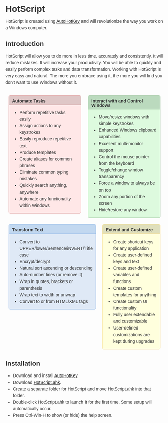# HotScript

HotScript is created using [AutoHotKey](http://www.ahkscript.org) and will revolutionize the way you work on a Windows computer.

## Introduction

HotScript will allow you to do more in less time, accurately and consistently. It will reduce mistakes. It will increase your productivity. You
will be able to quickly and easily perform complex tasks and data transformation. Working with HotScript is very easy and natural. The
more you embrace using it, the more you will find you don't want to use Windows without it.
<style type="text/css">
    blockquote,body,div,fieldset,h1,h2,h3,h4,h5,h6,input,li,ol,pre,select,table,td,textarea,th,tr,ul {
        color: #333;
    }
    body {
    	font-family: Arial, sans-serif;
    	font-size: 14px;
    	line-height: 1.5em;
    }
	.sectionColumnWrapper {
	    display: block;
	    overflow-x: auto;
	}
	.sectionMacro {
	    display: table;
	    margin-top: 10px;
	    width: 100%;
	}
	.sectionMacroRow {
	    display: table-row;
	}
	.sectionMacro .columnMacro {
	    border: medium none;
	    padding: 0;
	}
	.columnMacro {
	    display: table-cell;
	    vertical-align: top;
	}
	.panel, #content .panel {
	    border-radius: 5px;
	}
	.panel, .alertPanel, .infoPanel {
	    color: #333;
	    margin: 5px 10px;
	    overflow: hidden;
	    padding: 0;
	}
	.panel .panelHeader {
	    border-top-left-radius: 5px;
	    border-top-right-radius: 5px;
	    color: #333;
	    line-height: 1em;
	    margin-bottom: 0;
	    padding: 10px 10px 5px;
	    text-align: left;
	}
	.panel .panelContent {
	    margin-bottom: 10px;
	    margin-top: 10px;
	    padding: 0 10px;
	}
</style>
<div class="sectionColumnWrapper">
    <div class="sectionMacro">
        <div class="sectionMacroRow">
            <div style="width:50%;min-width:50%;max-width:50%;" class="columnMacro">
                <div style="background-color: #FFE7E7;border-color: #DF9898;border-style: solid;border-width: 1px;" class="panel">
                    <div style="border-bottom-width: 1px;border-bottom-style: solid;border-bottom-color: #DF9898;background-color: #DFC7C7;" class="panelHeader">
                        <b>Automate Tasks</b>
                    </div>
                    <div style="background-color: #FFE7E7;" class="panelContent">
                        <ul>
                            <li>Perform repetitive tasks easily</li>
                            <li>Assign actions to any keystrokes</li>
                            <li>Easily reproduce repetitive text</li>
                            <li>Produce templates</li>
                            <li>Create aliases for common phrases</li>
                            <li>Eliminate common typing mistakes</li>
                            <li>Quickly search anything, anywhere</li>
                            <li>Automate any functionality within Windows</li>
                        </ul>
                    </div>
                </div>
            </div>
            <div style="width:50%;min-width:50%;max-width:50%;" class="columnMacro">
                <div style="background-color: #DDFADE;border-color: #9EC49F;border-style: solid;border-width: 1px;" class="panel">
                    <div style="border-bottom-width: 1px;border-bottom-style: solid;border-bottom-color: #9EC49F;background-color: #BBDABE;" class="panelHeader">
                        <b>Interact with and Control Windows</b>
                    </div>
                    <div style="background-color: #DDFADE;" class="panelContent">
                        <ul>
                            <li>Move/resize windows with simple keystrokes</li>
                            <li>Enhanced Windows clipboard capabilities</li>
                            <li>Excellent multi-monitor support</li>
                            <li>Control the mouse pointer from the keyboard</li>
                            <li>Toggle/change window transparency</li>
                            <li>Force a window to always be on top</li>
                            <li>Zoom any portion of the screen</li>
                            <li>Hide/restore any window</li>
                        </ul>
                    </div>
                </div>
            </div>
        </div>
    </div>
</div>
<div class="sectionColumnWrapper">
    <div class="sectionMacro">
        <div class="sectionMacroRow">
            <div style="width:50%;min-width:50%;max-width:50%;" class="columnMacro">
                <div style="background-color: #DFE9F6;border-color: #99BCE8;border-style: solid;border-width: 1px;" class="panel">
                    <div style="border-bottom-width: 1px;border-bottom-style: solid;border-bottom-color: #99BCE8;background-color: #C2D8F0;" class="panelHeader">
                        <b>Transform Text</b>
                    </div>
                    <div style="background-color: #DFE9F6;" class="panelContent">
                        <ul>
                            <li>Convert to UPPER/lower/Sentence/iNVERT/Title case</li>
                            <li>Encrypt/decrypt</li>
                            <li>Natural sort ascending or descending</li>
                            <li>Auto-number lines (or remove it)</li>
                            <li>Wrap in quotes, brackets or parenthesis</li>
                            <li>Wrap text to width or unwrap</li>
                            <li>Convert to or from HTML/XML tags</li>
                        </ul>
                    </div>
                </div>
            </div>
            <div style="width:50%;min-width:50%;max-width:50%;" class="columnMacro">
                <div style="background-color: #FFFFDD;border-color: #F7DF92;border-style: solid;border-width: 1px;" class="panel">
                    <div style="border-bottom-width: 1px;border-bottom-style: solid;border-bottom-color: #F7DF92;background-color: #DFDFBD;" class="panelHeader">
                        <b>Extend and Customize</b>
                    </div>
                    <div style="background-color: #FFFFDD;" class="panelContent">
                        <ul>
                            <li>Create shortcut keys for any application</li>
                            <li>Create user-defined keys and text</li>
                            <li>Create user-defined variables and functions</li>
                            <li>Create custom templates for anything</li>
                            <li>Create custom UI functionality</li>
                            <li>Fully user extendable and customizable</li>
                            <li>User-defined customizations are kept during upgrades</li>
                        </ul>
                    </div>
                </div>
            </div>
        </div>
    </div>
</div>

## Installation

* Download and install <a href="https://autohotkey.com/download/ahk-install.exe">AutoHotKey</a>.
* Download <a href="https://github.com/mviens/hotscript/raw/master/HotScript.ahk">HotScript.ahk</a>.
* Create a separate folder for HotScript and move HotScript.ahk into that folder.
* Double-click HotScript.ahk to launch it for the first time. Some setup will automatically occur.
* Press Ctrl-Win-H to show (or hide) the help screen.
